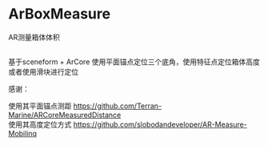 # ArBoxMeasure
AR测量箱体体积
##
基于sceneform + ArCore
使用平面锚点定位三个底角，使用特征点定位箱体高度或者使用滑块进行定位

感谢：<p/>
使用其平面锚点测距
https://github.com/Terran-Marine/ARCoreMeasuredDistance
<br/>
使用其高度定位方式
https://github.com/slobodandeveloper/AR-Measure-Mobilinq 

